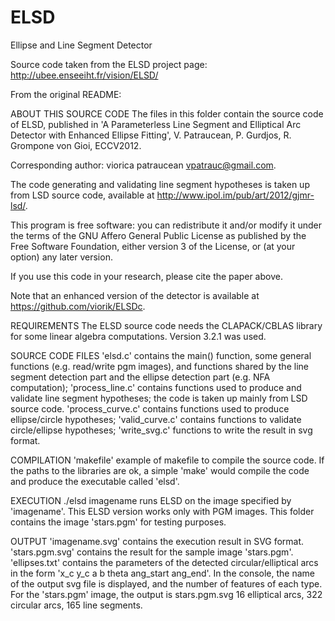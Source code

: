 # ELSD
Ellipse and Line Segment Detector

Source code taken from the ELSD project page: http://ubee.enseeiht.fr/vision/ELSD/

From the original README: 

ABOUT THIS SOURCE CODE
The files in this folder contain the source code of ELSD, published in 
'A Parameterless Line Segment and Elliptical Arc Detector with Enhanced Ellipse
Fitting', V. Patraucean, P. Gurdjos, R. Grompone von Gioi, ECCV2012.

Corresponding author: viorica patraucean vpatrauc@gmail.com.  
 
The code generating and validating line segment hypotheses is taken up from 
LSD source code, available at http://www.ipol.im/pub/art/2012/gjmr-lsd/.

This program is free software: you can redistribute it and/or modify it under
the terms of the GNU Affero General Public License as published by the Free 
Software Foundation, either version 3 of the License, or (at your option) any
later version. 

If you use this code in your research, please cite the paper above.

Note that an enhanced version of the detector is available at <a>https://github.com/viorik/ELSDc</a>.

REQUIREMENTS
The ELSD source code needs the CLAPACK/CBLAS library for some linear algebra 
computations. Version 3.2.1 was used.


SOURCE CODE FILES
'elsd.c'          contains the main() function, some general functions (e.g. 
                  read/write pgm images), and functions shared by the line 
                  segment detection part and the ellipse detection part (e.g. 
                  NFA computation);
'process_line.c'  contains functions used to produce and validate line segment 
                  hypotheses; the code is taken up mainly from LSD source code.
'process_curve.c' contains functions used to produce ellipse/circle hypotheses;
'valid_curve.c'   contains functions to validate circle/ellipse hypotheses;
'write_svg.c'     functions to write the result in svg format.


COMPILATION
'makefile'    example of makefile to compile the source code. If the paths 
                  to the libraries are ok, a simple 'make' would compile the 
                  code and produce the executable called 'elsd'.


EXECUTION
./elsd imagename  runs ELSD on the image specified by 'imagename'. This ELSD 
                  version works only with PGM images. This folder contains the
                  image 'stars.pgm' for testing purposes.   


OUTPUT
'imagename.svg'   contains the execution result in SVG format. 'stars.pgm.svg' 
                  contains the result for the sample image 'stars.pgm'.       
'ellipses.txt'    contains the parameters of the detected circular/elliptical 
                  arcs in the form 'x_c y_c a b theta ang_start ang_end'.
In the console, the name of the output svg file is displayed, and the number
of features of each type. For the 'stars.pgm' image, the output is
stars.pgm.svg
16 elliptical arcs, 322 circular arcs, 165 line segments.

 

